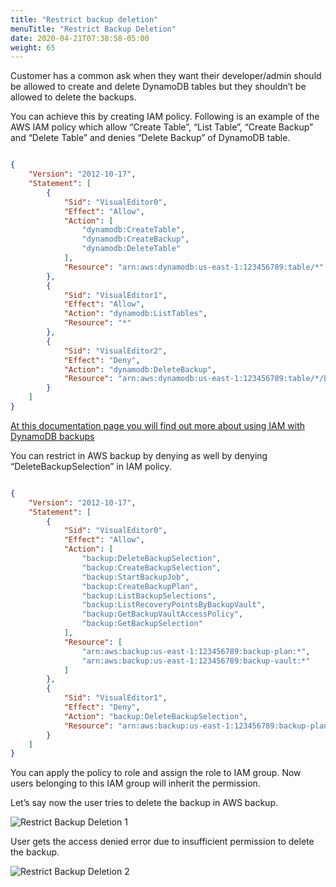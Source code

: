 ```yaml
---
title: "Restrict backup deletion"
menuTitle: "Restrict Backup Deletion"
date: 2020-04-21T07:38:58-05:00
weight: 65
---
```


Customer has a common ask when they want their developer/admin should be
allowed to create and delete DynamoDB tables but they shouldn’t be
allowed to delete the backups.

You can achieve this by creating IAM policy. Following is an example of
the AWS IAM policy which allow “Create Table”, “List Table”, “Create
Backup” and “Delete Table” and denies “Delete Backup” of DynamoDB table.

```json

{
    "Version": "2012-10-17",
    "Statement": [
        {
            "Sid": "VisualEditor0",
            "Effect": "Allow",
            "Action": [
                "dynamodb:CreateTable",
                "dynamodb:CreateBackup",
                "dynamodb:DeleteTable"
            ],
            "Resource": "arn:aws:dynamodb:us-east-1:123456789:table/*"
        },
        {
            "Sid": "VisualEditor1",
            "Effect": "Allow",
            "Action": "dynamodb:ListTables",
            "Resource": "*"
        },
        {
            "Sid": "VisualEditor2",
            "Effect": "Deny",
            "Action": "dynamodb:DeleteBackup",
            "Resource": "arn:aws:dynamodb:us-east-1:123456789:table/*/backup/*"
        }
    ]
}


```
[At this documentation page you will find out more about using IAM with DynamoDB backups](https://docs.aws.amazon.com/amazondynamodb/latest/developerguide/backuprestore_IAM.html)



You can restrict in AWS backup by denying as well by denying
“DeleteBackupSelection” in IAM policy.

```json

{
    "Version": "2012-10-17",
    "Statement": [
        {
            "Sid": "VisualEditor0",
            "Effect": "Allow",
            "Action": [
                "backup:DeleteBackupSelection",
                "backup:CreateBackupSelection",
                "backup:StartBackupJob",
                "backup:CreateBackupPlan",
                "backup:ListBackupSelections",
                "backup:ListRecoveryPointsByBackupVault",
                "backup:GetBackupVaultAccessPolicy",
                "backup:GetBackupSelection"
            ],
            "Resource": [
                "arn:aws:backup:us-east-1:123456789:backup-plan:*",
                "arn:aws:backup:us-east-1:123456789:backup-vault:*"
            ]
        },
        {
            "Sid": "VisualEditor1",
            "Effect": "Deny",
            "Action": "backup:DeleteBackupSelection",
            "Resource": "arn:aws:backup:us-east-1:123456789:backup-plan:*"
        }
    ]
}


```
You can apply the policy to role and assign the role to IAM group. Now
users belonging to this IAM group will inherit the permission.

Let’s say now the user tries to delete the backup in AWS backup.

![Restrict Backup Deletion 1](/images/hands-on-labs/backup/restrict_delete_1.png)

User gets the access denied error due to insufficient permission to
delete the backup.

![Restrict Backup Deletion 2](/images/hands-on-labs/backup/restrict_delete_2.png)
